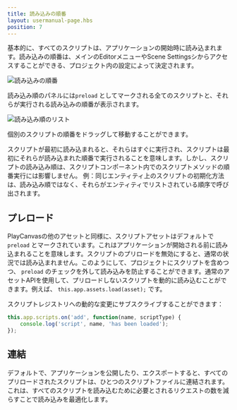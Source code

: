 ```yaml
---
title: 読み込みの順番
layout: usermanual-page.hbs
position: 7
---
```


基本的に、すべてのスクリプトは、アプリケーションの開始時に読み込まれます。読み込みの順番は、メインのEditorメニューやScene Settingsシからアクセスすることができる、プロジェクト内の設定によって決定されます。

![読み込みの順番][1]

読み込み順のパネルには`preload` としてマークされる全てのスクリプトと、それらが実行される読み込みの順番が表示されます。

![読み込み順のリスト][2]

個別のスクリプトの順番をドラッグして移動することができます。

スクリプトが最初に読み込まれると、それらはすぐに実行され、スクリプトは最初にそれらが読み込まれた順番で実行されることを意味します。しかし、スクリプトの読み込み順は、スクリプトコンポーネント内でのスクリプトメソッドの順番実行には影響しません。 例：同じエンティティ上のスクリプトの初期化方法は、読み込み順ではなく、それらがエンティティでリストされている順序で呼び出されます。

## プレロード

PlayCanvasの他のアセットと同様に、スクリプトアセットはデフォルトで `preload` とマークされています。これはアプリケーションが開始される前に読み込まれることを意味します。スクリプトのプリロードを無効にすると、通常の状況では読み込まれません。このようにして、プロジェクトにスクリプトを含めつつ、 `preload` のチェックを外して読み込みを防止することができます。通常のアセットAPIを使用して、プリロードしないスクリプトを動的に読み込むことができます。例えば、 `this.app.assets.load(asset);` です。

スクリプトレジストリへの動的な変更にサブスクライブすることができます：

```javascript
this.app.scripts.on('add', function(name, scriptType) {
    console.log('script', name, 'has been loaded');
});
```

## 連結

デフォルトで、アプリケーションを公開したり、エクスポートすると、すべてのプリロードされたスクリプトは、ひとつのスクリプトファイルに連結されます。これは、すべてのスクリプトを読み込むために必要とされるリクエストの数を減らすことで読み込みを最適化します。

[1]: /images/user-manual/scripting/script-loading-order.jpg
[2]: /images/user-manual/scripting/loading-order-list.jpg
